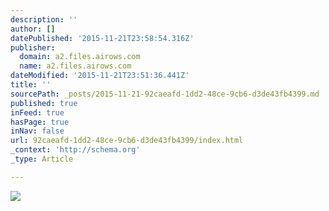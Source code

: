 ```yaml
---
description: ''
author: []
datePublished: '2015-11-21T23:58:54.316Z'
publisher:
  domain: a2.files.airows.com
  name: a2.files.airows.com
dateModified: '2015-11-21T23:51:36.441Z'
title: ''
sourcePath: _posts/2015-11-21-92caeafd-1dd2-48ce-9cb6-d3de43fb4399.md
published: true
inFeed: true
hasPage: true
inNav: false
url: 92caeafd-1dd2-48ce-9cb6-d3de43fb4399/index.html
_context: 'http://schema.org'
_type: Article

---
```

![](http://a2.files.airows.com/image/upload/c_fit,cs_srgb,dpr_2.0,q_40,w_620/MTI4OTk5MjM4MDQ1NTkzNTcw.jpg)